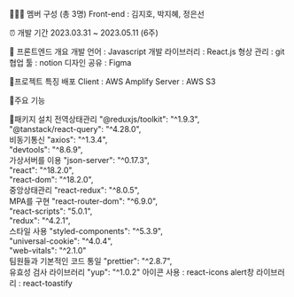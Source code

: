 🏃🏻‍♂️ 멤버 구성 (총 3명)
Front-end : 김지호, 박지혜, 정은선

⏰ 개발 기간
2023.03.31 ~ 2023.05.11 (6주)

📝 프론트엔드 개요
개발 언어 : Javascript
개발 라이브러리 : React.js
형상 관리 : git
협업 툴 : notion
디자인 공유 : Figma

🐷프로젝트 특징
배포
Client : AWS Amplify
Server : AWS S3

🔧주요 기능

🔧패키지 설치
전역상태관리 "@reduxjs/toolkit": "^1.9.3", <br />
"@tanstack/react-query": "^4.28.0", <br />
비동기통신 "axios": "^1.3.4", <br />
"devtools": "^8.6.9", <br />
가상서버를 이용 "json-server": "^0.17.3", <br />
"react": "^18.2.0", <br />
"react-dom": "^18.2.0", <br />
중앙상태관리 "react-redux": "^8.0.5", <br />
MPA를 구현 "react-router-dom": "^6.9.0", <br />
"react-scripts": "5.0.1", <br />
"redux": "^4.2.1", <br />
스타일 사용 "styled-components": "^5.3.9", <br />
"universal-cookie": "^4.0.4", <br />
"web-vitals": "^2.1.0" <br />
팀원들과 기본적인 코드 통일 "prettier": "^2.8.7", <br />
유효성 검사 라이브러리 "yup": "^1.0.2"
아이콘 사용 : react-icons
alert창 라이브러리 : react-toastify

